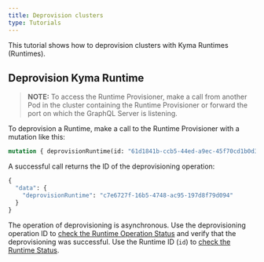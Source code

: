```yaml
---
title: Deprovision clusters
type: Tutorials
---
```


This tutorial shows how to deprovision clusters with Kyma Runtimes (Runtimes).

## Deprovision Kyma Runtime

> **NOTE:** To access the Runtime Provisioner, make a call from another Pod in the cluster containing the Runtime Provisioner or forward the port on which the GraphQL Server is listening.

  To deprovision a Runtime, make a call to the Runtime Provisioner with a mutation like this:  
  
  ```graphql
  mutation { deprovisionRuntime(id: "61d1841b-ccb5-44ed-a9ec-45f70cd1b0d3") }
  ```

  A successful call returns the ID of the deprovisioning operation:

  ```graphql
  {
    "data": {
      "deprovisionRuntime": "c7e6727f-16b5-4748-ac95-197d8f79d094"
    }
  }
  ```

  The operation of deprovisioning is asynchronous. Use the deprovisioning operation ID to [check the Runtime Operation Status](08-03-runtime-operation-status.md) and verify that the deprovisioning was successful. Use the Runtime ID (`id`) to [check the Runtime Status](08-04-runtime-status.md). 